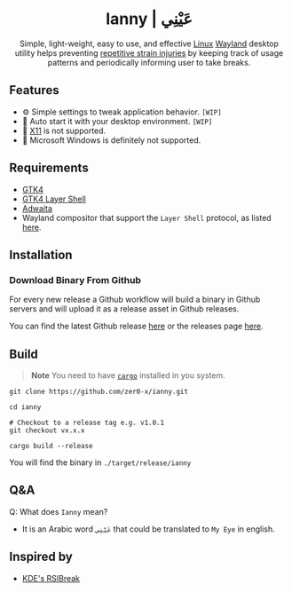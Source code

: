 <div align = center>

<h1>Ianny | عَيْنِي</h1>

Simple, light-weight, easy to use, and effective [Linux](https://en.wikipedia.org/wiki/Linux) [Wayland](https://en.wikipedia.org/wiki/Wayland_(protocol)) desktop utility helps preventing [repetitive strain injuries](https://en.wikipedia.org/wiki/Repetitive_strain_injury) by keeping track of usage patterns and periodically informing user to take breaks.

</div>

## Features

- ⚙ Simple settings to tweak application behavior. `[WIP]`
- 🚀 Auto start it with your desktop environment. `[WIP]`
- 🚫 [X11](https://en.wikipedia.org/wiki/X_Window_System) is not supported.
- 🚫 Microsoft Windows is definitely not supported.

## Requirements

- [GTK4](https://www.gtk.org/)
- [GTK4 Layer Shell](https://github.com/wmww/gtk4-layer-shell)
- [Adwaita](https://gitlab.gnome.org/GNOME/libadwaita/)
- Wayland compositor that support the `Layer Shell` protocol, as listed [here](https://github.com/wmww/gtk4-layer-shell#supported-desktops).

## Installation

### Download Binary From Github
For every new release a Github workflow will build a binary in Github servers and will upload it as a release asset in Github releases.

You can find the latest Github release [here](https://github.com/zer0-x/ianny/releases/latest) or the releases page [here](https://github.com/zer0-x/ianny/releases).

## Build

> **Note**
> You need to have [`cargo`](https://doc.rust-lang.org/cargo/) installed in you system.

```shell
git clone https://github.com/zer0-x/ianny.git

cd ianny

# Checkout to a release tag e.g. v1.0.1
git checkout vx.x.x

cargo build --release
```

You will find the binary in `./target/release/ianny`

## Q&A

Q: What does `Ianny` mean?
- It is an Arabic word `عَيْنِي` that could be translated to `My Eye` in english.

## Inspired by

- [KDE's RSIBreak](https://userbase.kde.org/RSIBreak)
